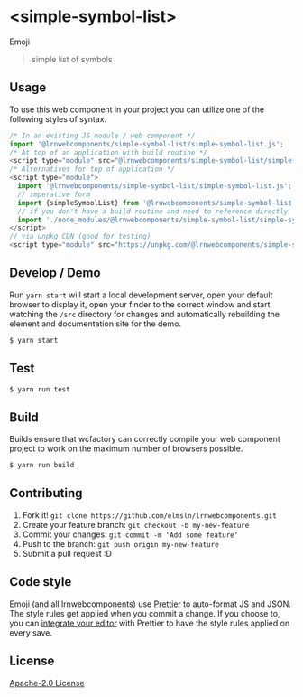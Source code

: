 # &lt;simple-symbol-list&gt;

Emoji
> simple list of symbols

## Usage
To use this web component in your project you can utilize one of the following styles of syntax.

```js
/* In an existing JS module / web component */
import '@lrnwebcomponents/simple-symbol-list/simple-symbol-list.js';
/* At top of an application with build routine */
<script type="module" src="@lrnwebcomponents/simple-symbol-list/simple-symbol-list.js"></script>
/* Alternatives for top of application */
<script type="module">
  import '@lrnwebcomponents/simple-symbol-list/simple-symbol-list.js';
  // imperative form
  import {simpleSymbolList} from '@lrnwebcomponents/simple-symbol-list';
  // if you don't have a build routine and need to reference directly
  import './node_modules/@lrnwebcomponents/simple-symbol-list/simple-symbol-list.js';
</script>
// via unpkg CDN (good for testing)
<script type="module" src="https://unpkg.com/@lrnwebcomponents/simple-symbol-list/simple-symbol-list.js"></script>
```

## Develop / Demo
Run `yarn start` will start a local development server, open your default browser to display it, open your finder to the correct window and start watching the `/src` directory for changes and automatically rebuilding the element and documentation site for the demo.
```bash
$ yarn start
```

## Test

```bash
$ yarn run test
```

## Build
Builds ensure that wcfactory can correctly compile your web component project to
work on the maximum number of browsers possible.
```bash
$ yarn run build
```

## Contributing

1. Fork it! `git clone https://github.com/elmsln/lrnwebcomponents.git`
2. Create your feature branch: `git checkout -b my-new-feature`
3. Commit your changes: `git commit -m 'Add some feature'`
4. Push to the branch: `git push origin my-new-feature`
5. Submit a pull request :D

## Code style

Emoji (and all lrnwebcomponents) use [Prettier][prettier] to auto-format JS and JSON.  The style rules get applied when you commit a change.  If you choose to, you can [integrate your editor][prettier-ed] with Prettier to have the style rules applied on every save.

[prettier]: https://github.com/prettier/prettier/
[prettier-ed]: https://github.com/prettier/prettier/#editor-integration
[polyserve]: https://github.com/Polymer/polyserve
[web-component-tester]: https://github.com/Polymer/web-component-tester

## License
[Apache-2.0 License](http://opensource.org/licenses/Apache-2.0)